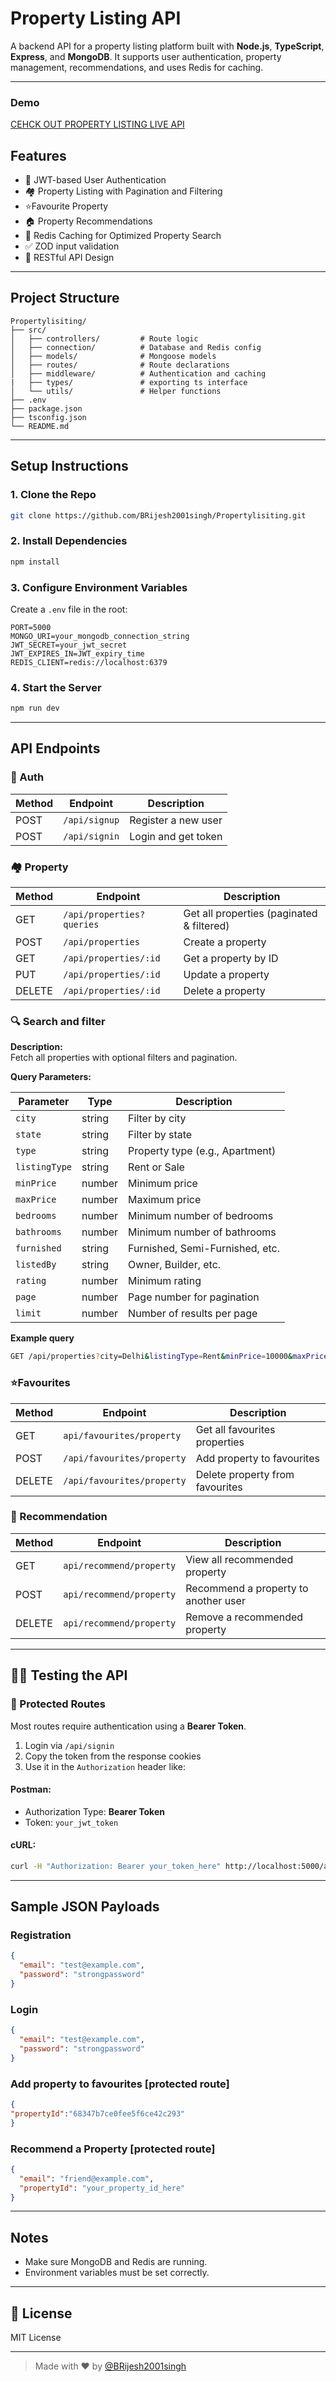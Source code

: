 # Property Listing API

A backend API for a property listing platform built with **Node.js**, **TypeScript**, **Express**, and **MongoDB**. It supports user authentication, property management, recommendations, and uses Redis for caching.

---
### Demo
[CEHCK OUT PROPERTY LISTING LIVE API](https://propertylisiting.onrender.com/api/properties)

## Features

* 🔐 JWT-based User Authentication
* 🏘 Property Listing with Pagination and Filtering
* ⭐Favourite Property
* 🏠 Property Recommendations
* 📂 Redis Caching for Optimized Property Search
* ✅ ZOD input validation
* 📄 RESTful API Design

---

## Project Structure

```
Propertylisiting/
├── src/
│   ├── controllers/         # Route logic
│   ├── connection/          # Database and Redis config
│   ├── models/              # Mongoose models
│   ├── routes/              # Route declarations
│   ├── middleware/          # Authentication and caching
|   ├── types/               # exporting ts interface
│   └── utils/               # Helper functions
├── .env
├── package.json
├── tsconfig.json
└── README.md
```

---

## Setup Instructions

### 1. Clone the Repo

```bash
git clone https://github.com/BRijesh2001singh/Propertylisiting.git
```

### 2. Install Dependencies

```bash
npm install
```

### 3. Configure Environment Variables

Create a `.env` file in the root:

```env
PORT=5000
MONGO_URI=your_mongodb_connection_string
JWT_SECRET=your_jwt_secret
JWT_EXPIRES_IN=JWT_expiry_time
REDIS_CLIENT=redis://localhost:6379
```

### 4. Start the Server

```bash
npm run dev
```

---

## API Endpoints

### 🔐 Auth

| Method | Endpoint             | Description         |
| ------ | -------------------- | ------------------- |
| POST   | `/api/signup` | Register a new user |
| POST   | `/api/signin`    | Login and get token |

### 🏘 Property

| Method | Endpoint              | Description                               |
| ------ | --------------------- | ----------------------------------------- |
| GET    | `/api/properties?queries` | Get all properties (paginated & filtered)|
| POST   | `/api/properties`     | Create a property                         |
| GET    | `/api/properties/:id` | Get a property by ID                      |
| PUT    | `/api/properties/:id` | Update a property                         |
| DELETE | `/api/properties/:id` | Delete a property                         |

### 🔍 Search and filter
**Description:**  
Fetch all properties with optional filters and pagination.

**Query Parameters:**

| Parameter     | Type    | Description                             |
|---------------|---------|-----------------------------------------|
| `city`        | string  | Filter by city                          |
| `state`       | string  | Filter by state                         |
| `type`        | string  | Property type (e.g., Apartment)         |
| `listingType` | string  | Rent or Sale                            |
| `minPrice`    | number  | Minimum price                           |
| `maxPrice`    | number  | Maximum price                           |
| `bedrooms`    | number  | Minimum number of bedrooms              |
| `bathrooms`   | number  | Minimum number of bathrooms             |
| `furnished`   | string  | Furnished, Semi-Furnished, etc.         |
| `listedBy`    | string  | Owner, Builder, etc.                    |
| `rating`      | number  | Minimum rating                          |
| `page`        | number  | Page number for pagination              |
| `limit`       | number  | Number of results per page              |

 **Example query**
 ```bash
GET /api/properties?city=Delhi&listingType=Rent&minPrice=10000&maxPrice=30000&page=1&limit=10
 ```
### ⭐Favourites

| Method | Endpoint              | Description                               |
| ------ | --------------------- | ----------------------------------------- |
| GET    | `api/favourites/property` | Get all favourites properties|
| POST   | `/api/favourites/property` |Add property to favourites                |
| DELETE | `/api/favourites/property` | Delete property from favourites               |

### 📢 Recommendation

| Method | Endpoint         | Description                    |
| ------ | ---------------- | ------------------------------ |
| GET   | `api/recommend/property` | View all recommended property |
| POST   | `api/recommend/property` | Recommend a property to another user |
| DELETE | `api/recommend/property` | Remove a recommended property  |

---

## 🧚‍♂️ Testing the API

### 🔐 Protected Routes

Most routes require authentication using a **Bearer Token**.

1. Login via `/api/signin`
2. Copy the token from the response cookies
3. Use it in the `Authorization` header like:

#### Postman:

* Authorization Type: **Bearer Token**
* Token: `your_jwt_token`

#### cURL:

```bash
curl -H "Authorization: Bearer your_token_here" http://localhost:5000/api/properties
```

---

## Sample JSON Payloads

### Registration

```json
{
  "email": "test@example.com",
  "password": "strongpassword"
}
```

### Login

```json
{
  "email": "test@example.com",
  "password": "strongpassword"
}
```
### Add property to favourites [protected route]

```json
{
"propertyId":"68347b7ce0fee5f6ce42c293"
}
```
### Recommend a Property [protected route]

```json
{
  "email": "friend@example.com",
  "propertyId": "your_property_id_here"
}
```

---

## Notes

* Make sure MongoDB and Redis are running.
* Environment variables must be set correctly.
---

## 📄 License

MIT License

---

> Made with ❤️ by [@BRijesh2001singh](https://github.com/BRijesh2001singh)
